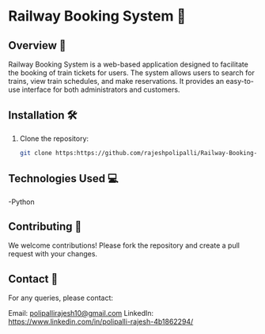 # Railway Booking System 🚂

## Overview 📝
Railway Booking System is a web-based application designed to facilitate the booking of train tickets for users. The system allows users to search for trains, view train schedules, and make reservations. It provides an easy-to-use interface for both administrators and customers.

## Installation 🛠️
1. Clone the repository:
   ```bash
   git clone https:https://github.com/rajeshpolipalli/Railway-Booking-system

## Technologies Used 💻
   -Python

## Contributing 🤝
We welcome contributions! Please fork the repository and create a pull request with your changes. 

## Contact 📧
For any queries, please contact:

Email: polipallirajesh10@gmail.com
LinkedIn: https://www.linkedin.com/in/polipalli-rajesh-4b1862294/

